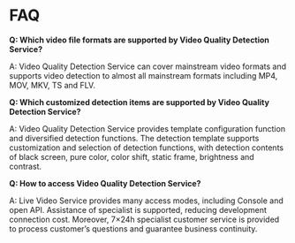 # FAQ

**Q: Which video file formats are supported by Video Quality Detection Service?**

A: Video Quality Detection Service can cover mainstream video formats and supports video detection to almost all mainstream formats including MP4, MOV, MKV, TS and FLV.


**Q: Which customized detection items are supported by Video Quality Detection Service?**

A: Video Quality Detection Service provides template configuration function and diversified detection functions. The detection template supports customization and selection of detection functions, with detection contents of black screen, pure color, color shift, static frame, brightness and contrast.


**Q: How to access Video Quality Detection Service?**

A: Live Video Service provides many access modes, including Console and open API. Assistance of specialist is supported, reducing development connection cost. Moreover, 7×24h specialist customer service is provided to process customer’s questions and guarantee business continuity.
